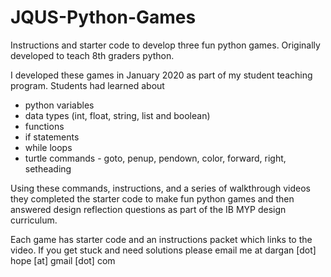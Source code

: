 # JQUS-Python-Games
Instructions and starter code to develop three fun python games. Originally developed to teach 8th graders python.

I developed these games in January 2020 as part of my student teaching program. 
Students had learned about 
- python variables
- data types (int, float, string, list and boolean)
- functions
- if statements
- while loops
- turtle commands - goto, penup, pendown, color, forward, right, setheading

Using these commands, instructions, and a series of walkthrough videos they completed the starter code to make 
fun python games and then answered design reflection questions as part of the IB MYP design curriculum.

Each game has starter code and an instructions packet which links to the video.
If you get stuck and need solutions please email me at
dargan [dot] hope [at] gmail [dot] com
